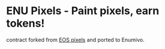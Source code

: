# ENU Pixels - Paint pixels, earn tokens!

contract forked from [EOS pixels](https://github.com/eosasia/eospixels) and ported to Enumivo.
